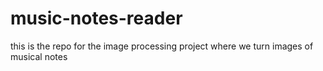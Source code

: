 # music-notes-reader
this is the repo for the image processing project where we turn images of musical notes

